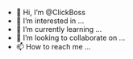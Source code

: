 - 👋 Hi, I’m @ClickBoss
- 👀 I’m interested in ...
- 🌱 I’m currently learning ...
- 💞️ I’m looking to collaborate on ...
- 📫 How to reach me ...

<!---
ClickBoss/ClickBoss is a ✨ special ✨ repository because its `README.md` (this file) appears on your GitHub profile.
You can click the Preview link to take a look at your changes.
--->
